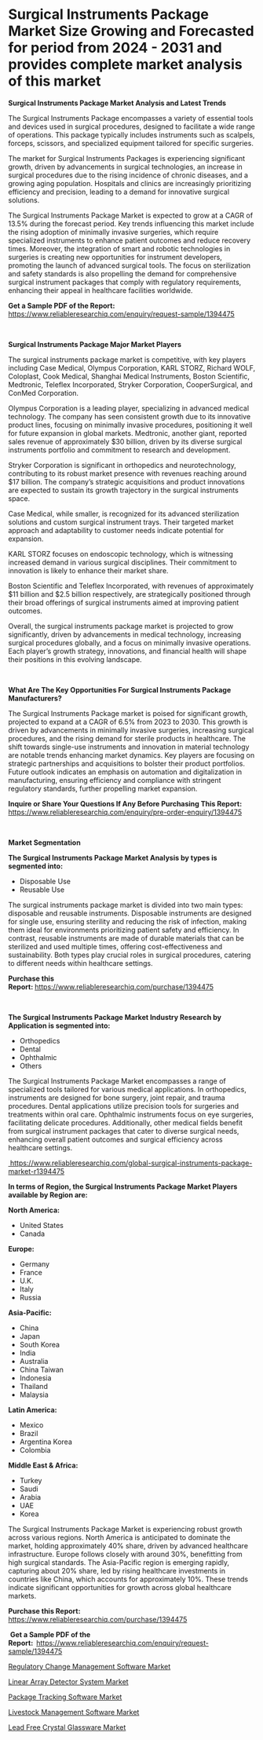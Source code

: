 <p><h1>Surgical Instruments Package Market Size Growing and Forecasted for period from 2024 - 2031 and provides complete market analysis of this market</h1></p><p><strong>Surgical Instruments Package Market Analysis and Latest Trends</strong></p>
<p><p>The Surgical Instruments Package encompasses a variety of essential tools and devices used in surgical procedures, designed to facilitate a wide range of operations. This package typically includes instruments such as scalpels, forceps, scissors, and specialized equipment tailored for specific surgeries. </p><p>The market for Surgical Instruments Packages is experiencing significant growth, driven by advancements in surgical technologies, an increase in surgical procedures due to the rising incidence of chronic diseases, and a growing aging population. Hospitals and clinics are increasingly prioritizing efficiency and precision, leading to a demand for innovative surgical solutions.</p><p>The Surgical Instruments Package Market is expected to grow at a CAGR of 13.5% during the forecast period. Key trends influencing this market include the rising adoption of minimally invasive surgeries, which require specialized instruments to enhance patient outcomes and reduce recovery times. Moreover, the integration of smart and robotic technologies in surgeries is creating new opportunities for instrument developers, promoting the launch of advanced surgical tools. The focus on sterilization and safety standards is also propelling the demand for comprehensive surgical instrument packages that comply with regulatory requirements, enhancing their appeal in healthcare facilities worldwide.</p></p>
<p><strong>Get a Sample PDF of the Report:&nbsp;</strong> <a href="https://www.reliableresearchiq.com/enquiry/request-sample/1394475?utm_campaign=1123&utm_medium=2&utm_source=Github&utm_content=ia&utm_term=05122024&utm_id=surgical-instruments-package">https://www.reliableresearchiq.com/enquiry/request-sample/1394475</a></p>
<p>&nbsp;</p>
<p><strong>Surgical Instruments Package Major Market Players</strong></p>
<p><p>The surgical instruments package market is competitive, with key players including Case Medical, Olympus Corporation, KARL STORZ, Richard WOLF, Coloplast, Cook Medical, Shanghai Medical Instruments, Boston Scientific, Medtronic, Teleflex Incorporated, Stryker Corporation, CooperSurgical, and ConMed Corporation. </p><p>Olympus Corporation is a leading player, specializing in advanced medical technology. The company has seen consistent growth due to its innovative product lines, focusing on minimally invasive procedures, positioning it well for future expansion in global markets. Medtronic, another giant, reported sales revenue of approximately $30 billion, driven by its diverse surgical instruments portfolio and commitment to research and development.</p><p>Stryker Corporation is significant in orthopedics and neurotechnology, contributing to its robust market presence with revenues reaching around $17 billion. The company’s strategic acquisitions and product innovations are expected to sustain its growth trajectory in the surgical instruments space.</p><p>Case Medical, while smaller, is recognized for its advanced sterilization solutions and custom surgical instrument trays. Their targeted market approach and adaptability to customer needs indicate potential for expansion.</p><p>KARL STORZ focuses on endoscopic technology, which is witnessing increased demand in various surgical disciplines. Their commitment to innovation is likely to enhance their market share.</p><p>Boston Scientific and Teleflex Incorporated, with revenues of approximately $11 billion and $2.5 billion respectively, are strategically positioned through their broad offerings of surgical instruments aimed at improving patient outcomes.</p><p>Overall, the surgical instruments package market is projected to grow significantly, driven by advancements in medical technology, increasing surgical procedures globally, and a focus on minimally invasive operations. Each player’s growth strategy, innovations, and financial health will shape their positions in this evolving landscape.</p></p>
<p>&nbsp;</p>
<p><strong>What Are The Key Opportunities For Surgical Instruments Package Manufacturers?</strong></p>
<p><p>The Surgical Instruments Package market is poised for significant growth, projected to expand at a CAGR of 6.5% from 2023 to 2030. This growth is driven by advancements in minimally invasive surgeries, increasing surgical procedures, and the rising demand for sterile products in healthcare. The shift towards single-use instruments and innovation in material technology are notable trends enhancing market dynamics. Key players are focusing on strategic partnerships and acquisitions to bolster their product portfolios. Future outlook indicates an emphasis on automation and digitalization in manufacturing, ensuring efficiency and compliance with stringent regulatory standards, further propelling market expansion.</p></p>
<p><strong>Inquire or Share Your Questions If Any Before Purchasing This Report:</strong> <a href="https://www.reliableresearchiq.com/enquiry/pre-order-enquiry/1394475?utm_campaign=1123&utm_medium=2&utm_source=Github&utm_content=ia&utm_term=05122024&utm_id=surgical-instruments-package">https://www.reliableresearchiq.com/enquiry/pre-order-enquiry/1394475</a></p>
<p>&nbsp;</p>
<p><strong>Market Segmentation</strong></p>
<p><strong>The Surgical Instruments Package Market Analysis by types is segmented into:</strong></p>
<p><ul><li>Disposable Use</li><li>Reusable Use</li></ul></p>
<p><p>The surgical instruments package market is divided into two main types: disposable and reusable instruments. Disposable instruments are designed for single use, ensuring sterility and reducing the risk of infection, making them ideal for environments prioritizing patient safety and efficiency. In contrast, reusable instruments are made of durable materials that can be sterilized and used multiple times, offering cost-effectiveness and sustainability. Both types play crucial roles in surgical procedures, catering to different needs within healthcare settings.</p></p>
<p><strong>Purchase this Report:&nbsp;</strong><a href="https://www.reliableresearchiq.com/purchase/1394475?utm_campaign=1123&utm_medium=2&utm_source=Github&utm_content=ia&utm_term=05122024&utm_id=surgical-instruments-package">https://www.reliableresearchiq.com/purchase/1394475</a></p>
<p>&nbsp;</p>
<p><strong>The Surgical Instruments Package Market Industry Research by Application is segmented into:</strong></p>
<p><ul><li>Orthopedics</li><li>Dental</li><li>Ophthalmic</li><li>Others</li></ul></p>
<p><p>The Surgical Instruments Package Market encompasses a range of specialized tools tailored for various medical applications. In orthopedics, instruments are designed for bone surgery, joint repair, and trauma procedures. Dental applications utilize precision tools for surgeries and treatments within oral care. Ophthalmic instruments focus on eye surgeries, facilitating delicate procedures. Additionally, other medical fields benefit from surgical instrument packages that cater to diverse surgical needs, enhancing overall patient outcomes and surgical efficiency across healthcare settings.</p></p>
<p><a href="https://www.reliableresearchiq.com/global-surgical-instruments-package-market-r1394475?utm_campaign=1123&utm_medium=2&utm_source=Github&utm_content=ia&utm_term=05122024&utm_id=surgical-instruments-package">&nbsp;https://www.reliableresearchiq.com/global-surgical-instruments-package-market-r1394475</a></p>
<p><strong>In terms of Region, the Surgical Instruments Package Market Players available by Region are:</strong></p>
<p>
    <p> <strong> North America: </strong>
        <ul>
            <li>United States</li>
            <li>Canada</li>
        </ul>
        </p> 
    <p> <strong> Europe: </strong>
        <ul>
            <li>Germany</li>
            <li>France</li>
            <li>U.K.</li>
            <li>Italy</li>
            <li>Russia</li>
        </ul>
        </p> 
    <p> <strong> Asia-Pacific: </strong>
        <ul>
            <li>China</li>
            <li>Japan</li>
            <li>South Korea</li>
            <li>India</li>
            <li>Australia</li>
            <li>China Taiwan</li>
            <li>Indonesia</li>
            <li>Thailand</li>
            <li>Malaysia</li>
        </ul>
        </p> 
    <p> <strong> Latin America: </strong>
        <ul>
            <li>Mexico</li>
            <li>Brazil</li>
            <li>Argentina Korea</li>
            <li>Colombia</li>
        </ul>
        </p> 
    <p> <strong> Middle East & Africa: </strong>
        <ul>
            <li>Turkey</li>
            <li>Saudi</li>
            <li>Arabia</li>
            <li>UAE</li>
            <li>Korea</li>
        </ul>
    </p>
    </p>
<p><p>The Surgical Instruments Package Market is experiencing robust growth across various regions. North America is anticipated to dominate the market, holding approximately 40% share, driven by advanced healthcare infrastructure. Europe follows closely with around 30%, benefitting from high surgical standards. The Asia-Pacific region is emerging rapidly, capturing about 20% share, led by rising healthcare investments in countries like China, which accounts for approximately 10%. These trends indicate significant opportunities for growth across global healthcare markets.</p></p>
<p><strong>Purchase this Report: </strong><a href="https://www.reliableresearchiq.com/purchase/1394475?utm_campaign=1123&utm_medium=2&utm_source=Github&utm_content=ia&utm_term=05122024&utm_id=surgical-instruments-package">https://www.reliableresearchiq.com/purchase/1394475</a></p>
<p>&nbsp;<strong>Get a Sample PDF of the Report:&nbsp;&nbsp;</strong><a href="https://www.reliableresearchiq.com/enquiry/request-sample/1394475?utm_campaign=1123&utm_medium=2&utm_source=Github&utm_content=ia&utm_term=05122024&utm_id=surgical-instruments-package">https://www.reliableresearchiq.com/enquiry/request-sample/1394475</a></p>
<p><strong></strong></p>
<p><p><a href="https://www.linkedin.com/pulse/regulatory-change-management-software-market-study-growth-r8oie?utm_campaign=1123&utm_medium=2&utm_source=Github&utm_content=ia&utm_term=05122024&utm_id=surgical-instruments-package">Regulatory Change Management Software Market</a></p><p><a href="https://issuu.com/reportprime-2/docs/linear-array-detector-system-market-size-2030.pptx?utm_campaign=1123&utm_medium=2&utm_source=Github&utm_content=ia&utm_term=05122024&utm_id=surgical-instruments-package">Linear Array Detector System Market</a></p><p><a href="https://www.linkedin.com/pulse/growth-projections-package-tracking-software-market-comprehensive-xi5pe?utm_campaign=1123&utm_medium=2&utm_source=Github&utm_content=ia&utm_term=05122024&utm_id=surgical-instruments-package">Package Tracking Software Market</a></p><p><a href="https://www.linkedin.com/pulse/livestock-management-software-market-analysis-growth-forecast-8poge?utm_campaign=1123&utm_medium=2&utm_source=Github&utm_content=ia&utm_term=05122024&utm_id=surgical-instruments-package">Livestock Management Software Market</a></p><p><a href="https://issuu.com/reportprime-2/docs/lead-free-crystal-glassware-market-size-2030.pptx?utm_campaign=1123&utm_medium=2&utm_source=Github&utm_content=ia&utm_term=05122024&utm_id=surgical-instruments-package">Lead Free Crystal Glassware Market</a></p></p>